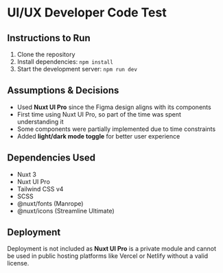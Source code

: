 # UI/UX Developer Code Test

## Instructions to Run

1. Clone the repository  
2. Install dependencies: `npm install`  
3. Start the development server: `npm run dev`

## Assumptions & Decisions

- Used **Nuxt UI Pro** since the Figma design aligns with its components  
- First time using Nuxt UI Pro, so part of the time was spent understanding it  
- Some components were partially implemented due to time constraints  
- Added **light/dark mode toggle** for better user experience

## Dependencies Used

- Nuxt 3  
- Nuxt UI Pro  
- Tailwind CSS v4  
- SCSS  
- @nuxt/fonts (Manrope)  
- @nuxt/icons (Streamline Ultimate)

## Deployment

Deployment is not included as **Nuxt UI Pro** is a private module and cannot be used in public hosting platforms like Vercel or Netlify without a valid license.

